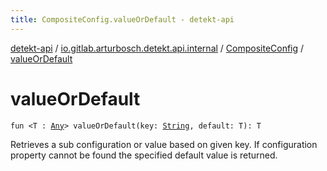 ```yaml
---
title: CompositeConfig.valueOrDefault - detekt-api
---
```


[detekt-api](../../index.html) / [io.gitlab.arturbosch.detekt.api.internal](../index.html) / [CompositeConfig](index.html) / [valueOrDefault](./value-or-default.html)

# valueOrDefault

`fun <T : `[`Any`](https://kotlinlang.org/api/latest/jvm/stdlib/kotlin/-any/index.html)`> valueOrDefault(key: `[`String`](https://kotlinlang.org/api/latest/jvm/stdlib/kotlin/-string/index.html)`, default: T): T`

Retrieves a sub configuration or value based on given key. If configuration property cannot be found
the specified default value is returned.

